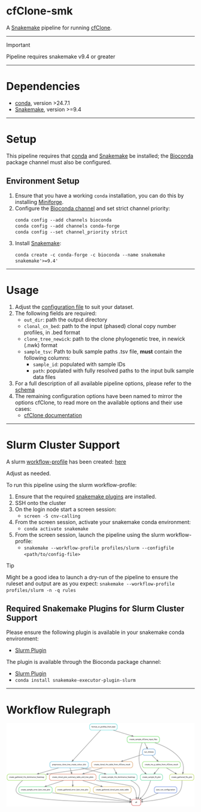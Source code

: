 # cfClone-smk

A [Snakemake](https://snakemake.readthedocs.io/en/stable/) pipeline for running [cfClone](https://github.com/Roth-Lab/pt-cfclone).

--------

> [!IMPORTANT]  
> Pipeline requires snakemake v9.4 or greater

-------
# Dependencies
* [conda](https://github.com/conda-forge/miniforge), version >24.7.1
* [Snakemake](https://snakemake.readthedocs.io/en/stable/), version >=9.4
-------

# Setup

This pipeline requires that [conda](https://github.com/conda-forge/miniforge) and [Snakemake](https://snakemake.readthedocs.io/en/stable/) be installed; the [Bioconda](https://bioconda.github.io/#usage) package channel must also be configured.

## Environment Setup

1. Ensure that you have a working `conda` installation, you can do this by installing [Miniforge](https://github.com/conda-forge/miniforge#install).
2. Configure the [Bioconda channel](https://bioconda.github.io/#usage) and set strict channel priority:
   ```
   conda config --add channels bioconda
   conda config --add channels conda-forge
   conda config --set channel_priority strict
   ```
3. Install [Snakemake](https://snakemake.readthedocs.io/en/stable/):
   ```
   conda create -c conda-forge -c bioconda --name snakemake snakemake'>=9.4'
   ```

--------
# Usage

1. Adjust the [configuration file](config/example.yaml) to suit your dataset.
2. The following fields are required:
   - `out_dir`: path the output directory
   - `clonal_cn_bed`: path to the input (phased) clonal copy number profiles, in .bed format
   - `clone_tree_newick`: path to the clone phylogenetic tree, in newick (.nwk) format
   - `sample_tsv`: Path to bulk sample paths .tsv file, **must** contain the following columns:
     - `sample_id`: populated with sample IDs
     - `path`: populated with fully resolved paths to the input bulk sample data files
3. For a full description of all available pipeline options, please refer to the [schema](schemas/config.schema.yaml)
4. The remaining configuration options have been named to mirror the options cfClone, to read more on the available options and their use cases:
   * [cfClone documentation](https://github.com/Roth-Lab/pt-cfclone)
--------

# Slurm Cluster Support

A slurm [workflow-profile](https://snakemake.readthedocs.io/en/latest/executing/cli.html#profiles) has been created: [here](profiles/slurm/config.v8+.yaml)

Adjust as needed.

To run this pipeline using the slurm workflow-profile:
1. Ensure that the required [snakemake plugins](#required-snakemake-plugins-for-slurm-cluster-support) are installed.
2. SSH onto the cluster
3. On the login node start a screen session:
   - `screen -S cnv-calling`
4. From the screen session, activate your snakemake conda environment:
   - `conda activate snakemake`
5. From the screen session, launch the pipeline using the slurm workflow-profile:
   - `snakemake --workflow-profile profiles/slurm --configfile <path/to/config-file>`

> [!TIP]  
> Might be a good idea to launch a dry-run of the pipeline to ensure the ruleset and output are as you expect: `snakemake --workflow-profile profiles/slurm -n -q rules`

## Required Snakemake Plugins for Slurm Cluster Support

Please ensure the following plugin is available in your snakemake conda environment:
- [Slurm Plugin](https://snakemake.github.io/snakemake-plugin-catalog/plugins/executor/slurm.html)

The plugin is available through the Bioconda package channel:
- [Slurm Plugin](https://bioconda.github.io/recipes/snakemake-executor-plugin-slurm/README.html#package-snakemake-executor-plugin-slurm)
- `conda install snakemake-executor-plugin-slurm`

---

# Workflow Rulegraph

![Workflow Rulegraph](resources/rulegraph.svg)
